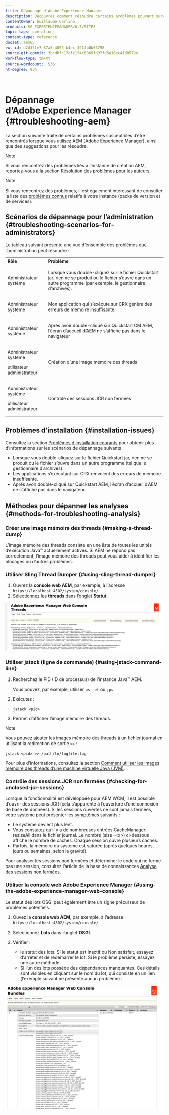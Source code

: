 ```yaml
---
title: Dépannage d’Adobe Experience Manager
description: Découvrez comment résoudre certains problèmes pouvant survenir avec Adobe Experience Manager.
contentOwner: Guillaume Carlino
products: SG_EXPERIENCEMANAGER/6.5/SITES
topic-tags: operations
content-type: reference
docset: aem65
exl-id: d2d351e7-87a5-4895-b4ec-391fb0b66798
source-git-commit: 3bcdbfc17efe1f4c6069fd97fd6a16ec41d0579e
workflow-type: tm+mt
source-wordcount: '536'
ht-degree: 93%

---
```


# Dépannage d’Adobe Experience Manager {#troubleshooting-aem}

La section suivante traite de certains problèmes susceptibles d’être rencontrés lorsque vous utilisez AEM (Adobe Experience Manager), ainsi que des suggestions pour les résoudre.

>[!NOTE]
>
>Si vous rencontrez des problèmes liés à l’instance de création AEM, reportez-vous à la section [Résolution des problèmes pour les auteurs.](/help/sites-authoring/troubleshooting.md)

>[!NOTE]
>
>Si vous rencontrez des problèmes, il est également intéressant de consulter la liste des [problèmes connus](/help/release-notes/release-notes.md) relatifs à votre instance (packs de version et de services).

## Scénarios de dépannage pour l’administration {#troubleshooting-scenarios-for-administrators}

Le tableau suivant présente une vue d’ensemble des problèmes que l’administration peut résoudre :

<table>
 <tbody>
  <tr>
   <td><strong>Rôle</strong></td>
   <td><strong>Problème </strong></td>
  </tr>
  <tr>
   <td>Administrateur système</td>
   <td><p>Lorsque vous double-cliquez sur le fichier Quickstart jar, rien ne se produit ou le fichier s’ouvre dans un autre programme (par exemple, le gestionnaire d’archives).</p> </td>
  </tr>
  <tr>
   <td><p>Administrateur système</p> </td>
   <td><p>Mon application qui s’exécute sur CRX génère des erreurs de mémoire insuffisante.</p> </td>
  </tr>
  <tr>
   <td><p>Administrateur système</p> </td>
   <td><p>Après avoir double-cliqué sur Quickstart CM AEM, l’écran d’accueil d’AEM ne s’affiche pas dans le navigateur</p> </td>
  </tr>
  <tr>
   <td><p>Administrateur système</p> <p>utilisateur administrateur</p> </td>
   <td><p>Création d’une image mémoire des threads</p> </td>
  </tr>
  <tr>
   <td><p>Administrateur système</p> <p>utilisateur administrateur</p> </td>
   <td><p>Contrôle des sessions JCR non fermées</p> </td>
  </tr>
 </tbody>
</table>

## Problèmes d’installation {#installation-issues}

Consultez la section [Problèmes d’installation courants](/help/sites-deploying/troubleshooting.md#common-installation-issues) pour obtenir plus d’informations sur les scénarios de dépannage suivants :

* Lorsque vous double-cliquez sur le fichier Quickstart jar, rien ne se produit ou le fichier s’ouvre dans un autre programme (tel que le gestionnaire d’archives).
* Les applications s’exécutant sur CRX renvoient des erreurs de mémoire insuffisante.
* Après avoir double-cliqué sur Quickstart AEM, l’écran d’accueil d’AEM ne s’affiche pas dans le navigateur.

## Méthodes pour dépanner les analyses {#methods-for-troubleshooting-analysis}

### Créer une image mémoire des threads {#making-a-thread-dump}

L’image mémoire des threads consiste en une liste de toutes les unités d’exécution Java™ actuellement actives. Si AEM ne répond pas correctement, l’image mémoire des threads peut vous aider à identifier les blocages ou d’autres problèmes.

### Utiliser Sling Thread Dumper {#using-sling-thread-dumper}

1. Ouvrez la **console web AEM**, par exemple, à l’adresse `https://localhost:4502/system/console/`.
1. Sélectionnez les **threads** dans l’onglet **Statut**.

![screen_shot_2012-02-13at43925pm](assets/screen_shot_2012-02-13at43925pm.png)

### Utiliser jstack (ligne de commande) {#using-jstack-command-line}

1. Recherchez le PID (ID de processus) de l’instance Java™ AEM.

   Vous pouvez, par exemple, utiliser `ps -ef` ou `jps`.

1. Exécutez :

   `jstack <pid>`

1. Permet d’afficher l’image mémoire des threads.

>[!NOTE]
>
>Vous pouvez ajouter les images mémoire des threads à un fichier journal en utilisant la redirection de sortie `>>` :
>
>`jstack <pid> >> /path/to/logfile.log`

Pour plus d’informations, consultez la section [Comment utiliser les images mémoire des threads d’une machine virtuelle Java (JVM)](https://experienceleague.adobe.com/docs/experience-cloud-kcs/kbarticles/KA-17452.html).

### Contrôle des sessions JCR non fermées {#checking-for-unclosed-jcr-sessions}

Lorsque la fonctionnalité est développée pour AEM WCM, il est possible d’ouvrir des sessions JCR (cela s’apparente à l’ouverture d’une connexion de base de données). Si les sessions ouvertes ne sont jamais fermées, votre système peut présenter les symptômes suivants :

* Le système devient plus lent.
* Vous constatez qu’il y a de nombreuses entrées CacheManager: resizeAll dans le fichier journal. Le nombre (size=&lt;x>) ci-dessous affiche le nombre de caches. Chaque session ouvre plusieurs caches.
* Parfois, la mémoire du système est saturée (après quelques heures, jours ou semaines, selon la gravité).

Pour analyser les sessions non fermées et déterminer le code qui ne ferme pas une session, consultez l’article de la base de connaissances [Analyse des sessions non fermées](https://helpx.adobe.com/fr/experience-manager/kb/AnalyzeUnclosedSessions.html).

### Utiliser la console web Adobe Experience Manager {#using-the-adobe-experience-manager-web-console}

Le statut des lots OSGi peut également être un signe précurseur de problèmes potentiels.

1. Ouvez la **console web AEM**, par exemple, à l’adresse `https://localhost:4502/system/console/`.
1. Sélectionnez **Lots** dans l’onglet **OSGI**.
1. Vérifier :

   * le statut des lots. Si le statut est Inactif ou Non satisfait, essayez d’arrêter et de redémarrer le lot. Si le problème persiste, essayez une autre méthode.
   * Si l’un des lots possède des dépendances manquantes. Ces détails sont visibles en cliquant sur le nom du lot, qui consiste en un lien (l’exemple suivant ne présente aucun problème) :

![screen_shot_2012-02-13at44706pm](assets/screen_shot_2012-02-13at44706pm.png)
